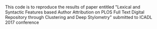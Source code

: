 This code is to reproduce the results of paper entitled "Lexical and Syntactic Features based Author Attribution on PLOS Full Text Digital Repository through Clustering and Deep Stylometry" submitted to ICADL 2017 conference
